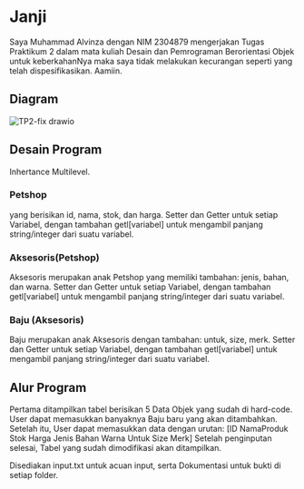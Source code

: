 
# Janji
Saya Muhammad Alvinza dengan NIM 2304879 mengerjakan Tugas Praktikum 2 dalam mata kuliah Desain dan Pemrograman Berorientasi Objek untuk keberkahanNya maka saya tidak melakukan kecurangan seperti yang telah dispesifikasikan. Aamiin.

## Diagram
![TP2-fix drawio](https://github.com/user-attachments/assets/bfbc2a7e-a448-46f9-9897-ea452412eca9)

## Desain Program 
Inhertance Multilevel.
### Petshop
yang berisikan id, nama, stok, dan harga.
Setter dan Getter untuk setiap Variabel, dengan tambahan getl[variabel] untuk mengambil panjang string/integer dari suatu variabel.
### Aksesoris(Petshop)
Aksesoris merupakan anak Petshop yang memiliki tambahan:
jenis, bahan, dan warna. 
Setter dan Getter untuk setiap Variabel, dengan tambahan getl[variabel] untuk mengambil panjang string/integer dari suatu variabel.
### Baju (Aksesoris)
Baju merupakan anak Aksesoris dengan tambahan:
untuk, size, merk.
Setter dan Getter untuk setiap Variabel, dengan tambahan getl[variabel] untuk mengambil panjang string/integer dari suatu variabel.

## Alur Program
Pertama ditampilkan tabel berisikan 5 Data Objek yang sudah di hard-code. User dapat memasukkan banyaknya Baju baru yang akan ditambahkan. Setelah itu, User dapat memasukkan data dengan urutan:
[ID NamaProduk Stok Harga Jenis Bahan Warna Untuk Size Merk]
Setelah penginputan selesai, Tabel yang sudah dimodifikasi akan ditampilkan.

Disediakan input.txt untuk acuan input, serta Dokumentasi untuk bukti di setiap folder.
